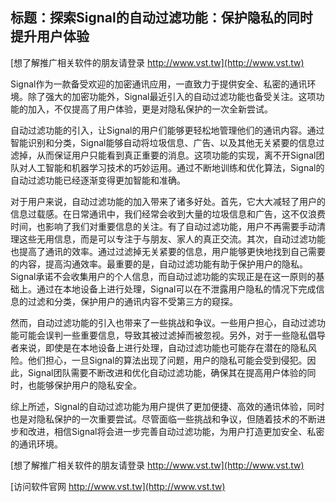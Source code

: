 ## **标题：探索Signal的自动过滤功能：保护隐私的同时提升用户体验**

[想了解推广相关软件的朋友请登录 http://www.vst.tw](http://www.vst.tw)

Signal作为一款备受欢迎的加密通讯应用，一直致力于提供安全、私密的通讯环境。除了强大的加密功能外，Signal最近引入的自动过滤功能也备受关注。这项功能的加入，不仅提高了用户体验，更是对隐私保护的一次全新尝试。

自动过滤功能的引入，让Signal的用户们能够更轻松地管理他们的通讯内容。通过智能识别和分类，Signal能够自动将垃圾信息、广告、以及其他无关紧要的信息过滤掉，从而保证用户只能看到真正重要的消息。这项功能的实现，离不开Signal团队对人工智能和机器学习技术的巧妙运用。通过不断地训练和优化算法，Signal的自动过滤功能已经逐渐变得更加智能和准确。

对于用户来说，自动过滤功能的加入带来了诸多好处。首先，它大大减轻了用户的信息过载感。在日常通讯中，我们经常会收到大量的垃圾信息和广告，这不仅浪费时间，也影响了我们对重要信息的关注。有了自动过滤功能，用户不再需要手动清理这些无用信息，而是可以专注于与朋友、家人的真正交流。其次，自动过滤功能也提高了通讯的效率。通过过滤掉无关紧要的信息，用户能够更快地找到自己需要的内容，提高沟通效率。最重要的是，自动过滤功能有助于保护用户的隐私。Signal承诺不会收集用户的个人信息，而自动过滤功能的实现正是在这一原则的基础上。通过在本地设备上进行处理，Signal可以在不泄露用户隐私的情况下完成信息的过滤和分类，保护用户的通讯内容不受第三方的窥探。

然而，自动过滤功能的引入也带来了一些挑战和争议。一些用户担心，自动过滤功能可能会误判一些重要信息，导致其被过滤掉而被忽视。另外，对于一些隐私倡导者来说，即使是在本地设备上进行处理，自动过滤功能也可能存在潜在的隐私风险。他们担心，一旦Signal的算法出现了问题，用户的隐私可能会受到侵犯。因此，Signal团队需要不断改进和优化自动过滤功能，确保其在提高用户体验的同时，也能够保护用户的隐私安全。

综上所述，Signal的自动过滤功能为用户提供了更加便捷、高效的通讯体验，同时也是对隐私保护的一次重要尝试。尽管面临一些挑战和争议，但随着技术的不断进步和改进，相信Signal将会进一步完善自动过滤功能，为用户打造更加安全、私密的通讯环境。

[想了解推广相关软件的朋友请登录 http://www.vst.tw](http://www.vst.tw)


[访问软件官网 http://www.vst.tw](http://www.vst.tw)
